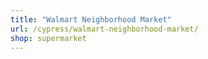 ```yaml
---
title: "Walmart Neighborhood Market"
url: /cypress/walmart-neighborhood-market/
shop: supermarket
---
```

